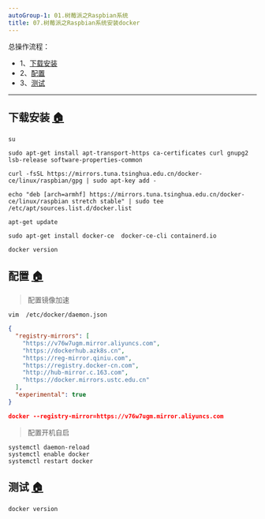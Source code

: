 ```yaml
---
autoGroup-1: 01.树莓派之Raspbian系统
title: 07.树莓派之Raspbian系统安装docker
---
```


总操作流程：

- 1、[下载安装](#Linux-01)
- 2、[配置](#Linux-02)
- 3、[测试](#Linux-03)

---

## 下载安装 <a name="Linux-01" href="#" >:house:</a>

```shell
su

sudo apt-get install apt-transport-https ca-certificates curl gnupg2 lsb-release software-properties-common

curl -fsSL https://mirrors.tuna.tsinghua.edu.cn/docker-ce/linux/raspbian/gpg | sudo apt-key add -

echo "deb [arch=armhf] https://mirrors.tuna.tsinghua.edu.cn/docker-ce/linux/raspbian stretch stable" | sudo tee /etc/apt/sources.list.d/docker.list

apt-get update

sudo apt-get install docker-ce  docker-ce-cli containerd.io

docker version
```

## 配置 <a name="Linux-02" href="#" >:house:</a>

> 配置镜像加速

```shell
vim  /etc/docker/daemon.json
```

```json
{
  "registry-mirrors": [
    "https://v76w7ugm.mirror.aliyuncs.com",
    "https://dockerhub.azk8s.cn",
    "https://reg-mirror.qiniu.com",
    "https://registry.docker-cn.com",
    "http://hub-mirror.c.163.com",
    "https://docker.mirrors.ustc.edu.cn"
  ],
  "experimental": true
}

docker --registry-mirror=https://v76w7ugm.mirror.aliyuncs.com
```

> 配置开机自启

```shell
systemctl daemon-reload
systemctl enable docker
systemctl restart docker
```

## 测试 <a name="Linux-03" href="#" >:house:</a>

```
docker version
```

